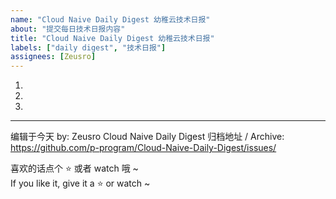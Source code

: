 ```yaml
---
name: "Cloud Naive Daily Digest 幼稚云技术日报"
about: "提交每日技术日报内容"
title: "Cloud Naive Daily Digest 幼稚云技术日报"
labels: ["daily digest", "技术日报"]
assignees: [Zeusro]
---
```


1. 


2. 


3. 


---

编辑于今天 by: Zeusro
Cloud Naive Daily Digest 归档地址 / Archive:
https://github.com/p-program/Cloud-Naive-Daily-Digest/issues/

喜欢的话点个 ⭐️ 或者 watch 哦 ~  
If you like it, give it a ⭐️ or watch ~